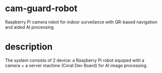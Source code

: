 # cam-guard-robot
Raspberry Pi camera robot for indoor surveilance with QR-based navigation and aided AI processing

# description
The system consists of 2 device: a Raspberry Pi robot equiped with a camera + a server machine (Coral Dev Board) for AI image processing.

